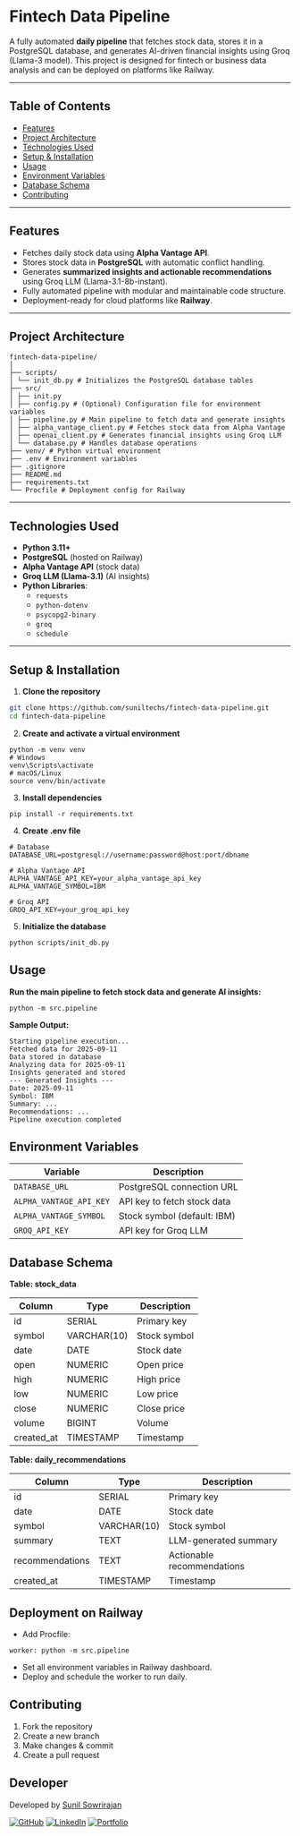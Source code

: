 # Fintech Data Pipeline

A fully automated **daily pipeline** that fetches stock data, stores it in a PostgreSQL database, and generates AI-driven financial insights using Groq (Llama-3 model). This project is designed for fintech or business data analysis and can be deployed on platforms like Railway.  

---

## Table of Contents
- [Features](#features)
- [Project Architecture](#project-architecture)
- [Technologies Used](#technologies-used)
- [Setup & Installation](#setup--installation)
- [Usage](#usage)
- [Environment Variables](#environment-variables)
- [Database Schema](#database-schema)
- [Contributing](#contributing)

---

## Features
- Fetches daily stock data using **Alpha Vantage API**.
- Stores stock data in **PostgreSQL** with automatic conflict handling.
- Generates **summarized insights and actionable recommendations** using Groq LLM (Llama-3.1-8b-instant).
- Fully automated pipeline with modular and maintainable code structure.
- Deployment-ready for cloud platforms like **Railway**.

---

## Project Architecture
```
fintech-data-pipeline/
│
├── scripts/
│ └── init_db.py # Initializes the PostgreSQL database tables
├── src/
│ ├── init.py
│ ├── config.py # (Optional) Configuration file for environment variables
│ ├── pipeline.py # Main pipeline to fetch data and generate insights
│ ├── alpha_vantage_client.py # Fetches stock data from Alpha Vantage
│ ├── openai_client.py # Generates financial insights using Groq LLM
│ └── database.py # Handles database operations
├── venv/ # Python virtual environment
├── .env # Environment variables
├── .gitignore
├── README.md
├── requirements.txt
└── Procfile # Deployment config for Railway
```

---

## Technologies Used
- **Python 3.11+**
- **PostgreSQL** (hosted on Railway)
- **Alpha Vantage API** (stock data)
- **Groq LLM (Llama-3.1)** (AI insights)
- **Python Libraries**:
  - `requests`
  - `python-dotenv`
  - `psycopg2-binary`
  - `groq`
  - `schedule`

---

## Setup & Installation

1. **Clone the repository**
```bash
git clone https://github.com/suniltechs/fintech-data-pipeline.git
cd fintech-data-pipeline
```
2. **Create and activate a virtual environment**
```
python -m venv venv
# Windows
venv\Scripts\activate
# macOS/Linux
source venv/bin/activate
```
3. **Install dependencies**
```
pip install -r requirements.txt
```
4. **Create .env file**
```
# Database
DATABASE_URL=postgresql://username:password@host:port/dbname

# Alpha Vantage API
ALPHA_VANTAGE_API_KEY=your_alpha_vantage_api_key
ALPHA_VANTAGE_SYMBOL=IBM

# Groq API
GROQ_API_KEY=your_groq_api_key
```
5. **Initialize the database**
```
python scripts/init_db.py
```
## Usage

**Run the main pipeline to fetch stock data and generate AI insights:**
```
python -m src.pipeline
```

**Sample Output:**
```
Starting pipeline execution...
Fetched data for 2025-09-11
Data stored in database
Analyzing data for 2025-09-11
Insights generated and stored
--- Generated Insights ---
Date: 2025-09-11
Symbol: IBM
Summary: ...
Recommendations: ...
Pipeline execution completed
```

## Environment Variables

| Variable                | Description                 |
| ----------------------- | --------------------------- |
| `DATABASE_URL`          | PostgreSQL connection URL   |
| `ALPHA_VANTAGE_API_KEY` | API key to fetch stock data |
| `ALPHA_VANTAGE_SYMBOL`  | Stock symbol (default: IBM) |
| `GROQ_API_KEY`          | API key for Groq LLM        |

## Database Schema

**Table: stock_data**

| Column      | Type        | Description  |
| ----------- | ----------- | ------------ |
| id          | SERIAL      | Primary key  |
| symbol      | VARCHAR(10) | Stock symbol |
| date        | DATE        | Stock date   |
| open        | NUMERIC     | Open price   |
| high        | NUMERIC     | High price   |
| low         | NUMERIC     | Low price    |
| close       | NUMERIC     | Close price  |
| volume      | BIGINT      | Volume       |
| created\_at | TIMESTAMP   | Timestamp    |

**Table: daily_recommendations**

| Column          | Type        | Description                |
| --------------- | ----------- | -------------------------- |
| id              | SERIAL      | Primary key                |
| date            | DATE        | Stock date                 |
| symbol          | VARCHAR(10) | Stock symbol               |
| summary         | TEXT        | LLM-generated summary      |
| recommendations | TEXT        | Actionable recommendations |
| created\_at     | TIMESTAMP   | Timestamp                  |

## Deployment on Railway
- Add Procfile:
```
worker: python -m src.pipeline
```
- Set all environment variables in Railway dashboard.
- Deploy and schedule the worker to run daily.

## Contributing

1. Fork the repository
2. Create a new branch
3. Make changes & commit
4. Create a pull request

## Developer

Developed by [Sunil Sowrirajan](https://www.linkedin.com/in/sunil-sowrirajan-40548826b/)

[![GitHub](https://img.shields.io/badge/GitHub-Profile-blue?style=for-the-badge&logo=github)](https://github.com/suniltechs)
[![LinkedIn](https://img.shields.io/badge/LinkedIn-Profile-blue?style=for-the-badge&logo=linkedin)](https://www.linkedin.com/in/sunil-sowrirajan-40548826b/)
[![Portfolio](https://img.shields.io/badge/Portfolio-Website-green?style=for-the-badge)](https://sunilsowrirajan.netlify.app/)

